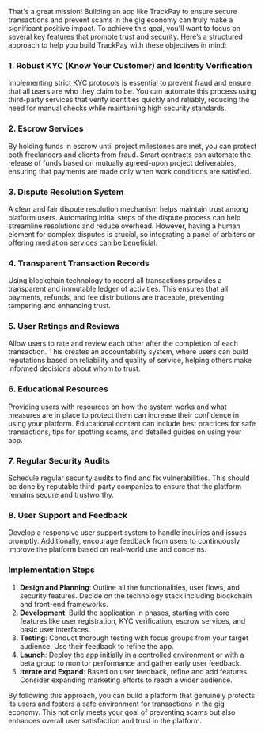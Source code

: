 That's a great mission! Building an app like TrackPay to ensure secure transactions and prevent scams in the gig economy can truly make a significant positive impact. To achieve this goal, you'll want to focus on several key features that promote trust and security. Here’s a structured approach to help you build TrackPay with these objectives in mind:

### 1. **Robust KYC (Know Your Customer) and Identity Verification**
Implementing strict KYC protocols is essential to prevent fraud and ensure that all users are who they claim to be. You can automate this process using third-party services that verify identities quickly and reliably, reducing the need for manual checks while maintaining high security standards.

### 2. **Escrow Services**
By holding funds in escrow until project milestones are met, you can protect both freelancers and clients from fraud. Smart contracts can automate the release of funds based on mutually agreed-upon project deliverables, ensuring that payments are made only when work conditions are satisfied.

### 3. **Dispute Resolution System**
A clear and fair dispute resolution mechanism helps maintain trust among platform users. Automating initial steps of the dispute process can help streamline resolutions and reduce overhead. However, having a human element for complex disputes is crucial, so integrating a panel of arbiters or offering mediation services can be beneficial.

### 4. **Transparent Transaction Records**
Using blockchain technology to record all transactions provides a transparent and immutable ledger of activities. This ensures that all payments, refunds, and fee distributions are traceable, preventing tampering and enhancing trust.

### 5. **User Ratings and Reviews**
Allow users to rate and review each other after the completion of each transaction. This creates an accountability system, where users can build reputations based on reliability and quality of service, helping others make informed decisions about whom to trust.

### 6. **Educational Resources**
Providing users with resources on how the system works and what measures are in place to protect them can increase their confidence in using your platform. Educational content can include best practices for safe transactions, tips for spotting scams, and detailed guides on using your app.

### 7. **Regular Security Audits**
Schedule regular security audits to find and fix vulnerabilities. This should be done by reputable third-party companies to ensure that the platform remains secure and trustworthy.

### 8. **User Support and Feedback**
Develop a responsive user support system to handle inquiries and issues promptly. Additionally, encourage feedback from users to continuously improve the platform based on real-world use and concerns.

### Implementation Steps

1. **Design and Planning**: Outline all the functionalities, user flows, and security features. Decide on the technology stack including blockchain and front-end frameworks.
2. **Development**: Build the application in phases, starting with core features like user registration, KYC verification, escrow services, and basic user interfaces.
3. **Testing**: Conduct thorough testing with focus groups from your target audience. Use their feedback to refine the app.
4. **Launch**: Deploy the app initially in a controlled environment or with a beta group to monitor performance and gather early user feedback.
5. **Iterate and Expand**: Based on user feedback, refine and add features. Consider expanding marketing efforts to reach a wider audience.

By following this approach, you can build a platform that genuinely protects its users and fosters a safe environment for transactions in the gig economy. This not only meets your goal of preventing scams but also enhances overall user satisfaction and trust in the platform.
